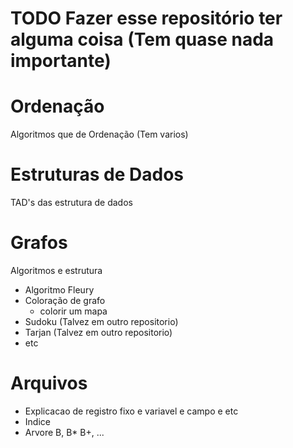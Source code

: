 # TODO Fazer esse repositório ter alguma coisa (Tem quase nada importante)
# Ordenação
Algoritmos que de Ordenação (Tem varios)

# Estruturas de Dados
TAD's das estrutura de dados

# Grafos
Algoritmos e estrutura
- Algoritmo Fleury
- Coloração de grafo
  - colorir um mapa
- Sudoku (Talvez em outro repositorio)
- Tarjan (Talvez em outro repositorio)
- etc

# Arquivos
- Explicacao de registro fixo e variavel e campo e etc
- Indice
- Arvore B, B* B+, ...
